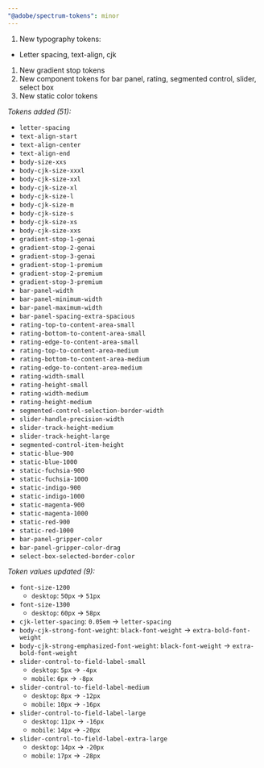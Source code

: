 ```yaml
---
"@adobe/spectrum-tokens": minor
---
```


1. New typography tokens:

- Letter spacing, text-align, cjk

1. New gradient stop tokens
1. New component tokens for bar panel, rating, segmented control, slider, select box
1. New static color tokens

_Tokens added (51):_

- `letter-spacing`
- `text-align-start`
- `text-align-center`
- `text-align-end`
- `body-size-xxs`
- `body-cjk-size-xxxl`
- `body-cjk-size-xxl`
- `body-cjk-size-xl`
- `body-cjk-size-l`
- `body-cjk-size-m`
- `body-cjk-size-s`
- `body-cjk-size-xs`
- `body-cjk-size-xxs`
- `gradient-stop-1-genai`
- `gradient-stop-2-genai`
- `gradient-stop-3-genai`
- `gradient-stop-1-premium`
- `gradient-stop-2-premium`
- `gradient-stop-3-premium`
- `bar-panel-width`
- `bar-panel-minimum-width`
- `bar-panel-maximum-width`
- `bar-panel-spacing-extra-spacious`
- `rating-top-to-content-area-small`
- `rating-bottom-to-content-area-small`
- `rating-edge-to-content-area-small`
- `rating-top-to-content-area-medium`
- `rating-bottom-to-content-area-medium`
- `rating-edge-to-content-area-medium`
- `rating-width-small`
- `rating-height-small`
- `rating-width-medium`
- `rating-height-medium`
- `segmented-control-selection-border-width`
- `slider-handle-precision-width`
- `slider-track-height-medium`
- `slider-track-height-large`
- `segmented-control-item-height`
- `static-blue-900`
- `static-blue-1000`
- `static-fuchsia-900`
- `static-fuchsia-1000`
- `static-indigo-900`
- `static-indigo-1000`
- `static-magenta-900`
- `static-magenta-1000`
- `static-red-900`
- `static-red-1000`
- `bar-panel-gripper-color`
- `bar-panel-gripper-color-drag`
- `select-box-selected-border-color`

_Token values updated (9):_

- `font-size-1200`
  - `desktop`: `50px` -> `51px`
- `font-size-1300`
  - `desktop`: `60px` -> `58px`
- `cjk-letter-spacing`: `0.05em` -> `letter-spacing`
- `body-cjk-strong-font-weight`: `black-font-weight` -> `extra-bold-font-weight`
- `body-cjk-strong-emphasized-font-weight`: `black-font-weight` -> `extra-bold-font-weight`
- `slider-control-to-field-label-small`
  - `desktop`: `5px` -> `-4px`
  - `mobile`: `6px` -> `-8px`
- `slider-control-to-field-label-medium`
  - `desktop`: `8px` -> `-12px`
  - `mobile`: `10px` -> `-16px`
- `slider-control-to-field-label-large`
  - `desktop`: `11px` -> `-16px`
  - `mobile`: `14px` -> `-20px`
- `slider-control-to-field-label-extra-large`
  - `desktop`: `14px` -> `-20px`
  - `mobile`: `17px` -> `-28px`
